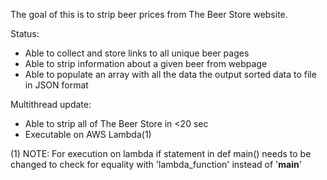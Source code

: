 The goal of this is to strip beer prices from The Beer Store website.

Status:
* Able to collect and store links to all unique beer pages
* Able to strip information about a given beer from webpage
* Able to populate an array with all the data the output sorted data to file in JSON format


Multithread update:
* Able to strip all of The Beer Store in <20 sec
* Executable on AWS Lambda(1)


(1)	NOTE:
	For execution on lambda if statement in def main() needs to be changed to check for equality with 'lambda_function' instead of '__main__'